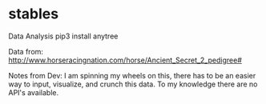 # stables
Data Analysis
pip3 install anytree

Data from: http://www.horseracingnation.com/horse/Ancient_Secret_2_pedigree#

Notes from Dev:
I am spinning my wheels on this, there has to be an easier way to input, visualize, and crunch this data. To my knowledge there are no API's available.
